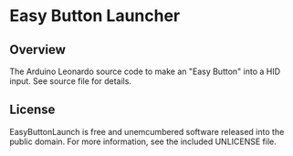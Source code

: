 # Easy Button Launcher


## Overview

The Arduino Leonardo source code to make an "Easy Button" into a HID input. See source file for details.


## License

EasyButtonLaunch is free and unemcumbered software released into the public domain. For more information, see the included UNLICENSE file.
